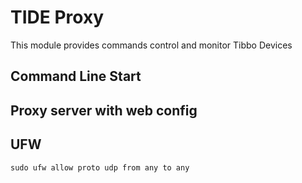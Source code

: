 
# TIDE Proxy

This module provides commands control and monitor Tibbo Devices

## Command Line Start


## Proxy server with web config



## UFW
```
sudo ufw allow proto udp from any to any
```